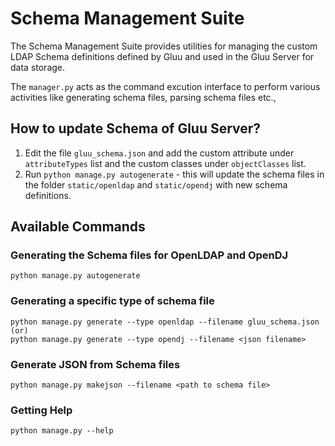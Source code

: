# Schema Management Suite

The Schema Management Suite provides utilities for managing the custom  LDAP Schema definitions defined by Gluu and used in the Gluu Server for data storage.

The `manager.py` acts as the command excution interface to perform various activities like generating schema files, parsing schema files etc.,

## How to update Schema of Gluu Server?

1. Edit the file `gluu_schema.json` and add the custom attribute under `attributeTypes` list and the custom classes under `objectClasses` list.
2. Run `python manage.py autogenerate` - this will update the schema files in the folder `static/openldap` and `static/opendj` with new schema definitions.

## Available Commands

### Generating the Schema files for OpenLDAP and OpenDJ

```
python manage.py autogenerate
```

### Generating a specific type of schema file

```
python manage.py generate --type openldap --filename gluu_schema.json
(or)
python manage.py generate --type opendj --filename <json filename>
```

### Generate JSON from Schema files

```
python manage.py makejson --filename <path to schema file>
```

### Getting Help

```
python manage.py --help
```
